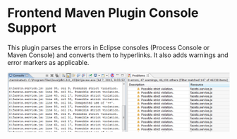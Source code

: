# Frontend Maven Plugin Console Support

This plugin parses the errors in Eclipse consoles (Process Console or Maven Console) and converts them to hyperlinks. It also adds warnings and error markers as applicable.

![](frontend.maven.plugin.console.support/fmpcs.png)
